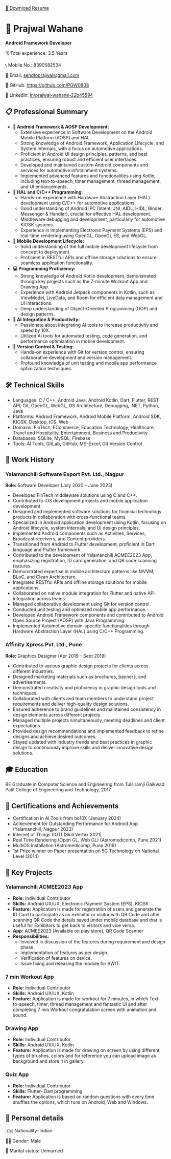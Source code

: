 <!DOCTYPE html>
<html lang="en">
<head>
    <meta charset="UTF-8">
    <meta name="viewport" content="width=device-width, initial-scale=1.0">
    
</head>
<body>
    <a href="prajwalwahane.html" download>📄 Download Resume</a>
    <h1>📱 Prajwal Wahane</h1>
    <p><strong>Android Framework Developer</strong></p>
    <p>🗓️ Total experience: 3.5 Years</p>
    <p>📞 Mobile No.: 8390582534</p>
    <p>📧 Email: <a href="mailto:sendtoprajwal@gmail.com">sendtoprajwal@gmail.com</a></p>
    <p>🐙 GitHub: <a href="https://github.com/PGW0808">https://github.com/PGW0808</a></p>
    <p>💼 LinkedIn: <a href="https://linkedin.com/in/prajwal-wahane-22b45594">in/prajwal-wahane-22b45594</a></p>
    <h2>📋 Professional Summary</h2>
    <ul>
        <li><strong>📱 Android Framework & AOSP Development:</strong>
            <ul>
                <li>Extensive experience in Software Development on the Android Mobile Platform (AOSP) and HAL.</li>
                <li>Strong knowledge of Android Framework, Application Lifecycle, and System Internals, with a focus on automotive applications.</li>
                <li>Proficient in Android UI design principles, patterns, and best practices, ensuring robust and efficient user interfaces.</li>
                <li>Developed and maintained custom Android components and services for automotive infotainment systems.</li>
                <li>Implemented advanced features and functionalities using Kotlin, including text-to-speech, timer management, thread management, and UI enhancements.</li>
            </ul>
        </li>
        <li><strong>🔧 HAL and C/C++ Programming:</strong>
            <ul>
                <li>Hands-on experience with Hardware Abstraction Layer (HAL) development using C/C++ for automotive applications.</li>
                <li>Good understanding of Android IPC (Intent, JNI, AIDL, HIDL, Binder, Messenger & Handler), crucial for effective HAL development.</li>
                <li>Middleware debugging and development, particularly for automotive KIOSK systems.</li>
                <li>Experience in implementing Electronic Payment Systems (EPS) and real-time rendering using OpenGL, OpenGL ES, and WebGL.</li>
            </ul>
        </li>
        <li><strong>📲 Mobile Development Lifecycle:</strong>
            <ul>
                <li>Solid understanding of the full mobile development lifecycle from concept to deployment.</li>
                <li>Proficient in RESTful APIs and offline storage solutions to ensure seamless application functionality.</li>
            </ul>
        </li>
        <li><strong>💻 Programming Proficiency:</strong>
            <ul>
                <li>Strong knowledge of Android Kotlin development, demonstrated through key projects such as the 7-minute Workout App and Drawing App.</li>
                <li>Experience with Android Jetpack components in Kotlin, such as ViewModel, LiveData, and Room for efficient data management and UI interactions.</li>
                <li>Deep understanding of Object-Oriented Programming (OOP) and design patterns.</li>
            </ul>
        </li>
        <li><strong>🧠 AI Integration & Productivity:</strong>
            <ul>
                <li>Passionate about integrating AI tools to increase productivity and speed by 10X.</li>
                <li>Utilized AI tools for automated testing, code generation, and performance optimization in mobile development.</li>
            </ul>
        </li>
        <li><strong>🔄 Version Control & Testing:</strong>
            <ul>
                <li>Hands-on experience with Git for version control, ensuring collaborative development and version management.</li>
                <li>Profound knowledge of unit testing and mobile app performance optimization techniques.</li>
            </ul>
        </li>
    </ul>
    <h2>🛠️ Technical Skills</h2>
    <ul>
        <li>Languages: C / C++, Android Java, Android Kotlin, Dart, Flutter, REST API, Git, OpenGL, WebGL, OS Architecture, Debugging, .NET, Python, Java</li>
        <li>Platforms: Android Framework, Android Mobile Platform, Android SDK, KIOSK, Desktop, iOS, Web</li>
        <li>Domains: FinTech, ECommerce, Education Technology, Healthcare, Travel and Hospitality, Entertainment, Business and Productivity</li>
        <li>Databases: SQLite, MySQL, Firebase</li>
        <li>Tools: AI Tools, GitLab, GitHub, MS-Excel, Git Version Control</li>
    </ul>
    <h2>🏢 Work History</h2>
    <h3>Yalamanchili Software Export Pvt. Ltd., Nagpur</h3>
    <p><strong>Role:</strong> Software Developer (July 2020 – June 2023)</p>
    <ul>
        <li>Developed FinTech middleware solutions using C and C++.</li>
        <li>Contributed to iOS development projects and mobile application development.</li>
        <li>Designed and implemented software solutions for financial technology products in collaboration with cross-functional teams.</li>
        <li>Specialized in Android application development using Kotlin, focusing on Android lifecycle, system internals, and UI design principles.</li>
        <li>Implemented Android components such as Activities, Services, Broadcast receivers, and Content providers.</li>
        <li>Transitioned from Android to Flutter development, proficient in Dart language and Flutter framework.</li>
        <li>Contributed to the development of Yalamanchili ACMEE2023 App, emphasizing registration, ID card generation, and QR code scanning features.</li>
        <li>Demonstrated expertise in mobile architecture patterns like MVVM, BLoC, and Clean Architecture.</li>
        <li>Integrated RESTful APIs and offline storage solutions for mobile applications.</li>
        <li>Collaborated on native module integration for Flutter and native API integration across teams.</li>
        <li>Managed collaborative development using Git for version control.</li>
        <li>Conducted unit testing and optimized mobile app performance.</li>
        <li>Developed Android Framework components and contributed to Android Open Source Project (AOSP) with Java Programming.</li>
        <li>Implemented Automotive domain-specific functionalities through Hardware Abstraction Layer (HAL) using C/C++ Programming.</li>
    </ul>
    <h3>Affinity Xpress Pvt. Ltd., Pune</h3>
    <p><strong>Role:</strong> Graphics Designer (Apr 2019 – Sept 2019)</p>
    <ul>
        <li>Contributed to various graphic design projects for clients across different industries.</li>
        <li>Designed marketing materials such as brochures, banners, and advertisements.</li>
        <li>Demonstrated creativity and proficiency in graphic design tools and techniques.</li>
        <li>Collaborated with clients and team members to understand project requirements and deliver high-quality design solutions.</li>
        <li>Ensured adherence to brand guidelines and maintained consistency in design elements across different projects.</li>
        <li>Managed multiple projects simultaneously, meeting deadlines and client expectations.</li>
        <li>Provided design recommendations and implemented feedback to refine designs and achieve desired outcomes.</li>
        <li>Stayed updated with industry trends and best practices in graphic design to continuously improve skills and deliver innovative design solutions.</li>
    </ul>
    <h2>🎓 Education</h2>
    <p>BE Graduate in Computer Science and Engineering from Tulsiramji Gaikwad Patil College of Engineering and Technology, 2017</p>
    <h2>📜 Certifications and Achievements</h2>
    <ul>
        <li>Certification in AI Tools from be10X (January 2024)</li>
        <li>Achievement for Outstanding Performance for Android App (Yalamanchili, Nagpur 2023)</li>
        <li>Internet of Things (IOT) (Skill Vertex 2021)</li>
        <li>Real Time Rendering (Open GL, Web GL) (Astromedicomp, Pune 2021)</li>
        <li>MultiOS Installation (Astromedicomp, Pune 2019)</li>
        <li>1st Prize winner on Paper presentation on 5G Technology on National Level (2014)</li>
    </ul>
    <h2>💼 Key Projects</h2>
    <h3>Yalamanchili ACMEE2023 App</h3>
    <ul>
        <li><strong>Role:</strong> Individual Contributor</li>
        <li><strong>Skills:</strong> Android UX/UX, Electronic Payment System (EPS), KIOSK</li>
        <li><strong>Feature:</strong> Application is made for registration of users and generate the ID Card to participate as an exhibitor or visitor with QR Code and after scanning QR Code the details saved under mobile database and that is useful for Exhibitors to get back to visitors and vice versa.</li>
        <li><strong>App:</strong> ACMEE2023 (Available on play store), QR Code Scanner</li>
        <li><strong>Responsibilities:</strong>
            <ul>
                <li>Involved in discussion of the features during requirement and design phase.</li>
                <li>Implementation of features as per design.</li>
                <li>Verification of features on device.</li>
                <li>Issue fixing and releasing the module for SWIT.</li>
            </ul>
        </li>
    </ul>
    <h3>7 min Workout App</h3>
    <ul>
        <li><strong>Role:</strong> Individual Contributor</li>
        <li><strong>Skills:</strong> Android UX/UX, Kotlin</li>
        <li><strong>Feature:</strong> Application is made for workout for 7 minutes, in which Text-to-speech, timer, thread management and fantastic UI and after completing 7 min Workout congratulation screen with animation and sound.</li>
    </ul>
    <h3>Drawing App</h3>
    <ul>
        <li><strong>Role:</strong> Individual Contributor</li>
        <li><strong>Skills:</strong> Android UX/UX, Kotlin</li>
        <li><strong>Feature:</strong> Application is made for drawing on screen by using different types of brushes, colors and for reference you can upload image as background and store it in gallery.</li>
    </ul>
    <h3>Quiz App</h3>
    <ul>
        <li><strong>Role:</strong> Individual Contributor</li>
        <li><strong>Skills:</strong> Flutter- Dart programming</li>
        <li><strong>Feature:</strong> Application is based on random questions with every time shuffles the options, which runs on Android, Web and Windows.</li>
    </ul>
    <h2>👤 Personal details</h2>
    <p>🇮🇳 Nationality: Indian</p>
    <p>👨‍💼 Gender: Male</p>
    <p>💍 Marital status: Unmarried</p>
</body>
</html>
